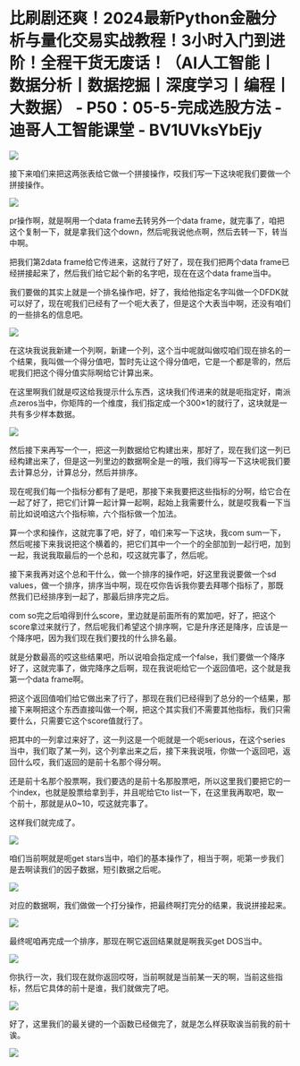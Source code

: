 # 比刷剧还爽！2024最新Python金融分析与量化交易实战教程！3小时入门到进阶！全程干货无废话！（AI人工智能丨数据分析丨数据挖掘丨深度学习丨编程丨大数据） - P50：05-5-完成选股方法 - 迪哥人工智能课堂 - BV1UVksYbEjy

![](img/2fd857fb2e7b47ece97e29476f5dfe1c_0.png)

接下来咱们来把这两张表给它做一个拼接操作，哎我们写一下这块呢我们要做一个拼接操作。

![](img/2fd857fb2e7b47ece97e29476f5dfe1c_2.png)

pr操作啊，就是啊用一个data frame去转另外一个data frame，就完事了，咱把这个复制一下，就是拿我们这个down，然后呢我说他点啊，然后去转一下，转当中啊。

把我们第2data frame给它传进来，这就行了好了，现在我们把两个data frame已经拼接起来了，然后我们给它起个新的名字吧，现在在这个data frame当中。

我们要做的其实上就是一个排名操作吧，好了，我给他指定名字叫做一个DFDK就可以好了，现在呢我们已经有了一个呃大表了，但是这个大表当中啊，还没有咱们的一些排名的信息吧。



![](img/2fd857fb2e7b47ece97e29476f5dfe1c_4.png)

在这块我说我新建一个列啊，新建一个列，这个当中呢就叫做哎咱们现在排名的一个结果，我叫做一个得分值吧，暂时先让这个得分值吧，它是一个都是零的，然后呢我们把这个得分值实际啊给它计算出来。

在这里啊我们就是哎这给我提示什么东西，这块我们传进来的就是呃指定好，南派点zeros当中，你矩阵的一个维度，我们指定成一个300×1的就行了，这块就是一共有多少样本数据。



![](img/2fd857fb2e7b47ece97e29476f5dfe1c_6.png)

然后接下来再写一个一，把这一列数据给它构建出来，那好了，现在我们这一列已经构建出来了，但是这一列里边的数据啊全是一的哦，我们得写一下这块呢我们要去计算总分，计算总分，然后并排序。

现在呢我们每一个指标分都有了是吧，那接下来我要把这些指标的分啊，给它合在一起了好了，把它们计算一起计算一起啊，起始上我需要什么，就是哎我看一下当前比如说咱这六个指标嘛，六个指标做一个加法。

算一个求和操作，这就完事了吧，好了，咱们来写一下这块，我com sum一下，然后呢接下来我说把这个横着的，把它们其中一个一个的全部加到一起行吧，加到一起，我说我取最后的一个总和，哎这就完事了，然后呢。

接下来我再对这个总和干什么，做一个排序的操作吧，好这里我说要做一个sd values，做一个排序，排序当中啊，现在哎你告诉我你要去拜哪个指标了，那既然我们已经排序到一起了，那最后排序完之后。

com so完之后咱得到什么score，里边就是前面所有的累加吧，好了，把这个score拿过来就行了，然后呢我们希望这个排序啊，它是升序还是降序，应该是一个降序吧，因为我们现在我们要找的什么排名最。

就是分数最高的哎这些结果吧，所以说咱会指定成一个false，我们要做一个降序好了，这就完事了，做完降序之后啊，现在我说呃给它一个返回值吧，这个就是我第一个data frame啊。

把这个返回值咱们给它做出来了行了，那现在我们已经得到了总分的一个结果，那接下来啊把这个东西直接叫做一个啊，把这个其实我们不需要其他指标，我们只需要什么，只需要它这个score值就行了。

把其中的一列拿过来好了，这一列这是一个呃就是一个呃serious，在这个series当中，我们取了某一列，这个列拿出来之后，接下来我说哦，你做一个返回吧，返回什么哎，我们返回的是前十名那个得分啊。

还是前十名那个股票啊，我们要选的是前十名那股票吧，所以这里我们要把它的一个index，也就是股票给拿到手，并且呢给它to list一下，在这里我再取吧，取一个前十，那就是从0~10，哎这就完事了。

这样我们就完成了。

![](img/2fd857fb2e7b47ece97e29476f5dfe1c_8.png)

咱们当前啊就是呃get stars当中，咱们的基本操作了，相当于啊，呃第一步我们是去啊读我们的因子数据，短引数据之后呢。



![](img/2fd857fb2e7b47ece97e29476f5dfe1c_10.png)

对应的数据啊，我们做做一个打分操作，把最终啊打完分的结果，我说拼接起来。

![](img/2fd857fb2e7b47ece97e29476f5dfe1c_12.png)

最终呢咱再完成一个排序，那现在啊它返回结果就是啊我买get DOS当中。

![](img/2fd857fb2e7b47ece97e29476f5dfe1c_14.png)

你执行一次，我们现在就你返回哎呀，当前啊就是当前某一天的啊，当前这些指标，然后它具体的前十是谁，我们就做完了吧。



![](img/2fd857fb2e7b47ece97e29476f5dfe1c_16.png)

好了，这里我们的最关键的一个函数已经做完了，就是怎么样获取诶当前我的前十诶。

![](img/2fd857fb2e7b47ece97e29476f5dfe1c_18.png)